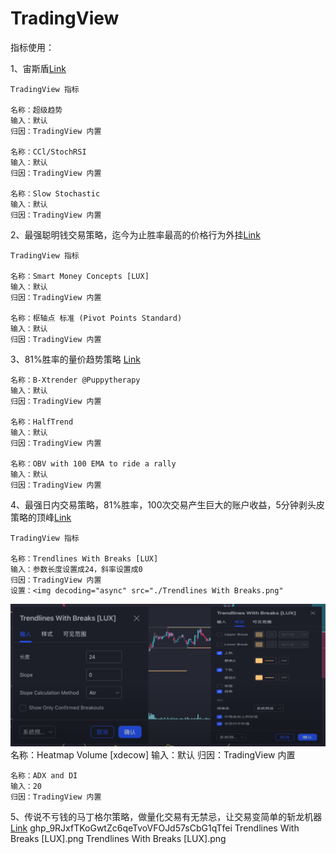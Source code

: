 # TradingView

指标使用：

1、宙斯盾[Link](https://www.youtube.com/watch?v=mzmyuajMf-0)

    TradingView 指标

    名称：超级趋势
    输入：默认
    归因：TradingView 内置

    名称：CCl/StochRSI
    输入：默认
    归因：TradingView 内置

    名称：Slow Stochastic
    输入：默认
    归因：TradingView 内置

2、最强聪明钱交易策略，迄今为止胜率最高的价格行为外挂[Link](https://www.youtube.com/watch?v=FseZ57hxtPI)

    TradingView 指标

    名称：Smart Money Concepts [LUX]
    输入：默认
    归因：TradingView 内置

    名称：枢轴点 标准 (Pivot Points Standard)
    输入：默认
    归因：TradingView 内置

3、81%胜率的量价趋势策略 [Link](https://www.youtube.com/watch?v=u4cF3HmDn6E)

    名称：B-Xtrender @Puppytherapy
    输入：默认
    归因：TradingView 内置

    名称：HalfTrend
    输入：默认
    归因：TradingView 内置

    名称：OBV with 100 EMA to ride a rally
    输入：默认
    归因：TradingView 内置
4、最强日内交易策略，81%胜率，100次交易产生巨大的账户收益，5分钟剥头皮策略的顶峰[Link](https://www.youtube.com/watch?v=fFlRQkwppro)

    TradingView 指标

    名称：Trendlines With Breaks [LUX]
    输入：参数长度设置成24，斜率设置成0
    归因：TradingView 内置
    设置：<img decoding="async" src="./Trendlines With Breaks.png"
![aaa](https://raw.githubusercontent.com/AlreadyM/blog/master/publicTrendlines%20With%20Breaks%20%5BLUX%5D.png)
    名称：Heatmap Volume [xdecow]
    输入：默认
    归因：TradingView 内置

    名称：ADX and DI
    输入：20
    归因：TradingView 内置

5、传说不亏钱的马丁格尔策略，做量化交易有无禁忌，让交易变简单的斩龙机器[Link](https://www.youtube.com/watch?v=ei9USkMnb6c)
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
Trendlines With Breaks [LUX].png
Trendlines With Breaks [LUX].png

